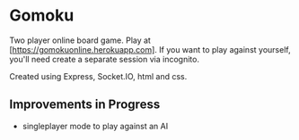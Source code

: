 # Gomoku
Two player online board game. Play at [https://gomokuonline.herokuapp.com].
If you want to play against yourself, you'll need create a separate session via incognito.

Created using Express, Socket.IO, html and css. 

## Improvements in Progress
* singleplayer mode to play against an AI
